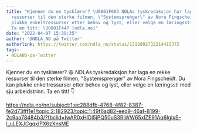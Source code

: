 ```yaml
---
title: "Kjenner du en tysklærer? \U0001F603 NDLAs tyskredaksjon har laga en rekke
  ressurser til den sterke filmen, \"Systemsprenger\" av Nora Fingscheidt. Du kan
  plukke enkeltressurser etter behov og lyst, eller velge en læringssti med sju arbeidstrinn.
  Ta en titt! \U0001F447 [ndla.no]"
date: "2022-04-07 15:39:35"
author: '@NDLA_NO på Twitter'
authorlink: https://twitter.com/ndla_no/status/1512092732214415372
tags:
- NDLANO-pa-Twitter
---
```

<p>Kjenner du en tysklærer? 😃 NDLAs tyskredaksjon har laga en rekke ressurser til den sterke filmen, "Systemsprenger" av Nora Fingscheidt. Du kan plukke enkeltressurser etter behov og lyst, eller velge en læringssti med sju arbeidstrinn. Ta en titt! 👇</p>
<p><a href='https://ndla.no/nn/subject:1:ec288dfb-4768-4f82-8387-fe2d73fff1e1/topic:2:182923/topic:1:49f6ad82-eed9-46af-8199-2c9aa78484b3/?fbclid=IwAR0xHlDi5jPQ50uS3RlWW65xlZE91Aq6IgIxS-l_uLEXJCgqxIPX6zXnsME' title='https://ndla.no/nn/subject:1:ec288dfb-4768-4f82-8387-fe2d73fff1e1/topic:2:182923/topic:1:49f6ad82-eed9-46af-8199-2c9aa78484b3/?fbclid=IwAR0xHlDi5jPQ50uS3RlWW65xlZE91Aq6IgIxS-l_uLEXJCgqxIPX6zXnsME' rel='noreferrer'>https://ndla.no/nn/subject:1:ec288dfb-4768-4f82-8387-fe2d73fff1e1/topic:2:182923/topic:1:49f6ad82-eed9-46af-8199-2c9aa78484b3/?fbclid=IwAR0xHlDi5jPQ50uS3RlWW65xlZE91Aq6IgIxS-l_uLEXJCgqxIPX6zXnsME</a></p>